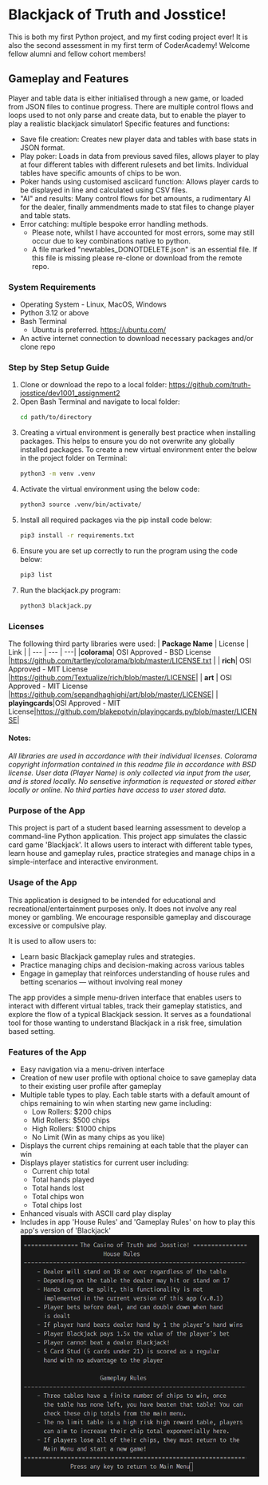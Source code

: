 # Blackjack of Truth and Josstice!
This is both my first Python project, and my first coding project ever! It is also the second assessment in my first term of CoderAcademy! Welcome fellow alumni and fellow cohort members!

## Gameplay and Features
Player and table data is either initialised through a new game, or loaded from JSON files to continue progress. There are multiple control flows and loops used to not only parse and create data, but to enable the player to play a realistic blackjack simulator!
Specific features and functions:
- Save file creation: Creates new player data and tables with base stats in JSON format.
- Play poker: Loads in data from previous saved files, allows player to play at four different tables with different rulesets and bet limits. Individual tables have specific amounts of chips to be won.
- Poker hands using customised asciicard function: Allows player cards to be displayed in line and calculated using CSV files.
- "AI" and results: Many control flows for bet amounts, a rudimentary AI for the dealer, finally ammendments made to stat files to change player and table stats.
- Error catching: multiple bespoke error handling methods.
    - Please note, whilst I have accounted for most errors, some may still occur due to key combinations native to python.
    - A file marked "newtables_DONOTDELETE.json" is an essential file. If this file is missing please re-clone or download from the remote repo.

### System Requirements
- Operating System - Linux, MacOS, Windows
- Python 3.12 or above
- Bash Terminal
    - Ubuntu is preferred.
    <https://ubuntu.com/>
- An active internet connection to download necessary packages and/or clone repo

### Step by Step Setup Guide
1. Clone or download the repo to a local folder: <https://github.com/truth-josstice/dev1001_assignment2>
2. Open Bash Terminal and navigate to local folder:
    ```bash
    cd path/to/directory
    ```
3. Creating a virtual environment is generally best practice when installing packages. This helps to ensure you do not overwrite any globally installed packages. To create a new virtual environment enter the below in the project folder on Terminal:
    ```bash
    python3 -m venv .venv
    ```
4. Activate the virtual environment using the below code:
    ```bash
    python3 source .venv/bin/activate/
    ```
5. Install all required packages via the pip install code below:
    ```bash
    pip3 install -r requirements.txt
    ```
6. Ensure you are set up correctly to run the program using the code below:
    ```bash
    pip3 list
    ```
7. Run the blackjack.py program:
    ```bash
    python3 blackjack.py
    ```

### Licenses
The following third party libraries were used:
| **Package Name** | License | Link |
| --- | --- | ---|
|**colorama**| OSI Approved - BSD License |<https://github.com/tartley/colorama/blob/master/LICENSE.txt> |
| **rich**| OSI Approved - MIT License |<https://github.com/Textualize/rich/blob/master/LICENSE>|
| **art** | OSI Approved - MIT License |<https://github.com/sepandhaghighi/art/blob/master/LICENSE>|
| **playingcards**|OSI Approved - MIT License|<https://github.com/blakepotvin/playingcards.py/blob/master/LICENSE>|

#### Notes:
*All libraries are used in accordance with their individual licenses. Colorama copyright information contained in this readme file in accordance with BSD license.*
*User data (Player Name) is only collected via input from the user, and is stored locally. No sensetive information is requested or stored either locally or online. No third parties have access to user stored data.*

### Purpose of the App

This project is part of a student based learning assessment to develop a command-line Python application. This project app simulates the classic card game 'Blackjack'. It allows users to interact with different table types, learn house and gameplay rules, practice strategies and manage chips in a simple-interface and interactive environment.

### Usage of the App

This application is designed to be intended for educational and recreational/entertainment purposes only. It does not involve any real money or gambling. We encourage responsible gameplay and discourage excessive or compulsive play.

It is used to allow users to:
- Learn basic Blackjack gameplay rules and strategies.
- Practice managing chips and decision-making across various tables
- Engage in gameplay that reinforces understanding of house rules and betting scenarios — without involving real money

The app provides a simple menu-driven interface that enables users to interact with different virtual tables, track their gameplay statistics, and explore the flow of a typical Blackjack session. It serves as a foundational tool for those wanting to understand Blackjack in a risk free, simulation based setting.

<!-- Think it would be good to include this description below but this would be after the implementation of the above functionality:

"The app is designed to comply with relevant legal and ethical standards, including age restrictions and data privacy. Please consult local laws for further information, and seek support if you believe you may be at risk for problem gambling."-->


### Features of the App

- Easy navigation via a menu-driven interface
- Creation of new user profile with optional choice to save gameplay data to their existing user profile after gameplay
- Multiple table types to play. Each table starts with a default amount of chips remaining to win when starting new game including:
    - Low Rollers: $200 chips
    - Mid Rollers: $500 chips
    - High Rollers: $1000 chips
    - No Limit (Win as many chips as you like)
- Displays the current chips remaining at each table that the player can win
- Displays player statistics for current user including:
    - Current chip total
    - Total hands played
    - Total hands lost
    - Total chips won
    - Total chips lost
- Enhanced visuals with ASCII card play display
- Includes in app 'House Rules' and 'Gameplay Rules' on how to play this app's version of 'Blackjack'
![House Rules and Gameplay Rules](/images/house-gameplay-rules.png "House Rules and Gameplay Rules")

